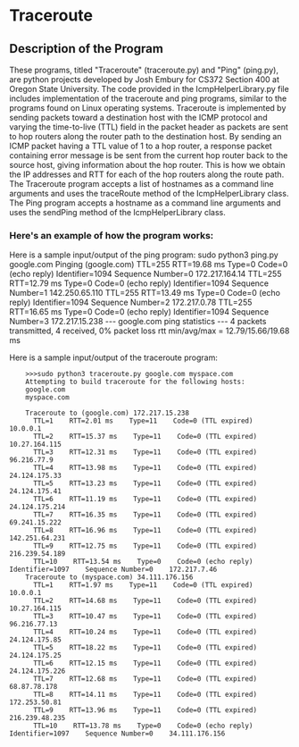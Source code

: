 # Traceroute

## Description of the Program

These programs, titled "Traceroute" (traceroute.py) and "Ping" (ping.py), are python projects developed by Josh Embury for CS372 Section 400 at Oregon State University. The code provided in the IcmpHelperLibrary.py file includes implementation of the traceroute and ping programs, similar to the programs found on Linux operating systems. Traceroute is implemented by sending packets toward a destination host with the ICMP protocol and varying the time-to-live (TTL) field in the packet header as packets are sent to hop routers along the router path to the destination host. By sending an ICMP packet having a TTL value of 1 to a hop router, a response packet containing error message is be sent from the current hop router back to the source host, giving information about the hop router. This is how we obtain the IP addresses and RTT for each of the hop routers along the route path.
The Traceroute program accepts a list of hostnames as a command line arguments and uses the traceRoute method of the IcmpHelperLibrary class.
The Ping program accepts a hostname as a command line arguments and uses the sendPing method of the IcmpHelperLibrary class.

### Here's an example of how the program works:

Here is a sample input/output of the ping program:
        sudo python3 ping.py google.com
        Pinging (google.com)
        TTL=255    RTT=19.68 ms    Type=0    Code=0 (echo reply)        Identifier=1094    Sequence Number=0    172.217.164.14
        TTL=255    RTT=12.79 ms    Type=0    Code=0 (echo reply)        Identifier=1094    Sequence Number=1    142.250.65.110
        TTL=255    RTT=13.49 ms    Type=0    Code=0 (echo reply)        Identifier=1094    Sequence Number=2    172.217.0.78
        TTL=255    RTT=16.65 ms    Type=0    Code=0 (echo reply)        Identifier=1094    Sequence Number=3    172.217.15.238
        --- google.com ping statistics ---
        4 packets transmitted, 4 received, 0% packet loss
        rtt min/avg/max = 12.79/15.66/19.68 ms

Here is a sample input/output of the traceroute program:

        >>>sudo python3 traceroute.py google.com myspace.com
        Attempting to build traceroute for the following hosts:
        google.com
        myspace.com

        Traceroute to (google.com) 172.217.15.238
          TTL=1    RTT=2.01 ms    Type=11    Code=0 (TTL expired)    10.0.0.1
          TTL=2    RTT=15.37 ms    Type=11    Code=0 (TTL expired)    10.27.164.115
          TTL=3    RTT=12.31 ms    Type=11    Code=0 (TTL expired)    96.216.77.9
          TTL=4    RTT=13.98 ms    Type=11    Code=0 (TTL expired)    24.124.175.33
          TTL=5    RTT=13.23 ms    Type=11    Code=0 (TTL expired)    24.124.175.41
          TTL=6    RTT=11.19 ms    Type=11    Code=0 (TTL expired)    24.124.175.214
          TTL=7    RTT=16.35 ms    Type=11    Code=0 (TTL expired)    69.241.15.222
          TTL=8    RTT=16.96 ms    Type=11    Code=0 (TTL expired)    142.251.64.231
          TTL=9    RTT=12.75 ms    Type=11    Code=0 (TTL expired)    216.239.54.189
          TTL=10    RTT=13.54 ms    Type=0    Code=0 (echo reply)        Identifier=1097    Sequence Number=0    172.217.7.46
        Traceroute to (myspace.com) 34.111.176.156
          TTL=1    RTT=1.97 ms    Type=11    Code=0 (TTL expired)    10.0.0.1
          TTL=2    RTT=14.68 ms    Type=11    Code=0 (TTL expired)    10.27.164.115
          TTL=3    RTT=10.47 ms    Type=11    Code=0 (TTL expired)    96.216.77.13
          TTL=4    RTT=10.24 ms    Type=11    Code=0 (TTL expired)    24.124.175.85
          TTL=5    RTT=18.22 ms    Type=11    Code=0 (TTL expired)    24.124.175.25
          TTL=6    RTT=12.15 ms    Type=11    Code=0 (TTL expired)    24.124.175.226
          TTL=7    RTT=12.68 ms    Type=11    Code=0 (TTL expired)    68.87.78.178
          TTL=8    RTT=14.11 ms    Type=11    Code=0 (TTL expired)    172.253.50.81
          TTL=9    RTT=13.96 ms    Type=11    Code=0 (TTL expired)    216.239.48.235
          TTL=10    RTT=13.78 ms    Type=0    Code=0 (echo reply)        Identifier=1097    Sequence Number=0    34.111.176.156